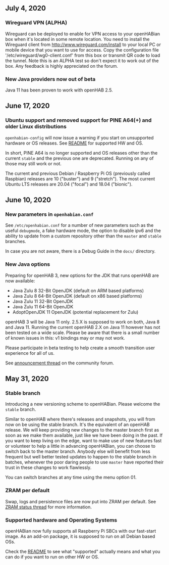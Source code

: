 ## July 4, 2020
### Wireguard VPN (ALPHA)
Wireguard can be deployed to enable for VPN access to your openHABian box when
it's located in some remote location.
You need to install the Wireguard client from <http://www.wireguard.com/install>
to your local PC or mobile device that you want to use for access.
Copy the configuration file '/etc/wireguard/wg0-client.conf' from this box or
transmit QR code to load the tunnel.
Note this is an ALPHA test so don't expect it to work out of the box.
Any feedback is highly appreciated on the forum.

### New Java providers now out of beta
Java 11 has been proven to work with openHAB 2.5.


## June 17, 2020
### Ubuntu support and removed support for PINE A64(+) and older Linux distributions
`openhabian-config` will now issue a warning if you start on unsupported
hardware or OS releases. See [README](README.md) for supported HW and OS.

In short, PINE A64 is no longer supported and OS releases other than the current
`stable` and the previous one are deprecated. Running on any of those may still
work or not.

The current and previous Debian / Raspberry Pi OS (previously called Raspbian)
releases are 10 ("buster") and 9 ("stretch"). The most current Ubuntu LTS
releases are 20.04 ("focal") and 18.04 ("bionic").


## June 10, 2020
### New parameters in `openhabian.conf`
See `/etc/openhabian.conf` for a number of new parameters such as the useful
`debugmode`, a fake hardware mode, the option to disable ipv6 and the ability to
update from a custom repository other than the `master` and `stable` branches.

In case you are not aware, there is a Debug Guide in the `docs/` directory.

### New Java options
Preparing for openHAB 3, new options for the JDK that runs openHAB are now
available:

-   Java Zulu 8 32-Bit OpenJDK (default on ARM based platforms)
-   Java Zulu 8 64-Bit OpenJDK (default on x86 based platforms)
-   Java Zulu 11 32-Bit OpenJDK
-   Java Zulu 11 64-Bit OpenJDK
-   AdoptOpenJDK 11 OpenJDK (potential replacement for Zulu)

openHAB 3 will be Java 11 only.  2.5.X is supposed to work on both, Java 8 and
Java 11. Running the current openHAB 2.X on Java 11 however has not been tested
on a wide scale. Please be aware that there is a small number of known issues in
this: v1 bindings may or may not work.

Please participate in beta testing to help create a smooth transition user
experience for all of us.

See [announcement thread](https://community.openhab.org/t/Java-testdrive/99827)
on the community forum.


## May 31, 2020
### Stable branch
Introducing a new versioning scheme to openHABian. Please welcome the `stable`
branch.

Similar to openHAB where there's releases and snapshots, you will from now on be
using the stable branch. It's the equivalent of an openHAB release. We will keep
providing new changes to the master branch first as soon as we make them
available, just like we have been doing in the past. If you want to keep living
on the edge, want to make use of new features fast or volunteer to help a little
in advancing openHABian, you can choose to switch back to the master branch.
Anybody else will benefit from less frequent but well better tested updates to
happen to the stable branch in batches, whenever the poor daring people to use
`master` have reported their trust in these changes to work flawlessly.

You can switch branches at any time using the menu option 01.

### ZRAM per default
Swap, logs and persistence files are now put into ZRAM per default.
See [ZRAM status thread](https://community.openhab.org/t/zram-status/80996) for
more information.

### Supported hardware and Operating Systems
openHABian now fully supports all Raspberry Pi SBCs with our fast-start image.
As an add-on package, it is supposed to run on all Debian based OSs.

Check the [README](README.md) to see what "supported" actually means and what
you can do if you want to run on other HW or OS.
